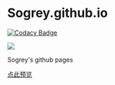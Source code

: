 # Sogrey.github.io

[![Codacy Badge](https://api.codacy.com/project/badge/Grade/25e687edd21c4730a2d30acca3fc4734)](https://www.codacy.com/app/Sogrey/Sogrey.github.io?utm_source=github.com&amp;utm_medium=referral&amp;utm_content=Sogrey/Sogrey.github.io&amp;utm_campaign=Badge_Grade)

[![](https://sogrey.github.io/img/logo/sogrey_logo.svg)](https://sogrey.github.io/)

Sogrey's github pages


[点此预览](https://sogrey.github.io/)

